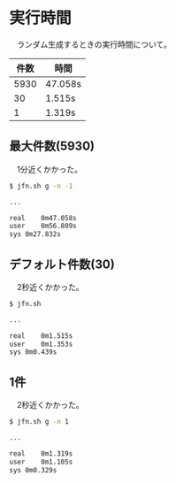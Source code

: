 # 実行時間

　ランダム生成するときの実行時間について。

件数|時間
----|----
5930|47.058s
30|1.515s
1|1.319s

## 最大件数(5930)

　1分近くかかった。

```sh
$ jfn.sh g -n -1

...

real	0m47.058s
user	0m56.809s
sys	0m27.832s
```

## デフォルト件数(30)

　2秒近くかかった。

```sh
$ jfn.sh

...

real	0m1.515s
user	0m1.353s
sys	0m0.439s
```

## 1件

　2秒近くかかった。

```sh
$ jfn.sh g -n 1

...

real	0m1.319s
user	0m1.105s
sys	0m0.329s
```

